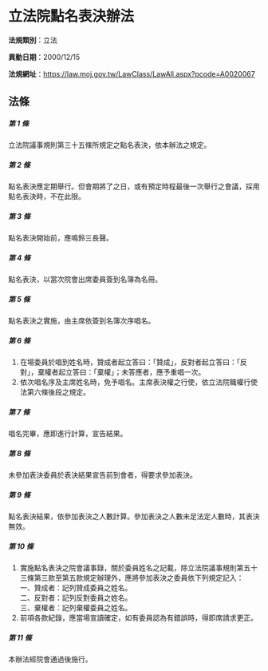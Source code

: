 # 立法院點名表決辦法

**法規類別**：立法

**異動日期**：2000/12/15  

**法規網址**：https://law.moj.gov.tw/LawClass/LawAll.aspx?pcode=A0020067





## 法條
##### 第 1 條
立法院議事規則第三十五條所規定之點名表決，依本辦法之規定。

##### 第 2 條
點名表決應定期舉行。但會期將了之日，或有預定時程最後一次舉行之會議，採用點名表決時，不在此限。

##### 第 3 條
點名表決開始前，應鳴鈴三長聲。

##### 第 4 條
點名表決，以當次院會出席委員簽到名簿為名冊。

##### 第 5 條
點名表決之實施，由主席依簽到名簿次序唱名。

##### 第 6 條
1. 在場委員於唱到姓名時，贊成者起立答曰：「贊成」，反對者起立答曰：「反對」，棄權者起立答曰：「棄權」；未答應者，應予重唱一次。
1. 依次唱名序及主席姓名時，免予唱名。主席表決權之行使，依立法院職權行使法第六條後段之規定。

##### 第 7 條
唱名完畢，應即進行計算，宣告結果。

##### 第 8 條
未參加表決委員於表決結果宣告前到會者，得要求參加表決。

##### 第 9 條
點名表決結果，依參加表決之人數計算。參加表決之人數未足法定人數時，其表決無效。

##### 第 10 條
1. 實施點名表決之院會議事錄，關於委員姓名之記載，除立法院議事規則第五十三條第三款至第五款規定辦理外，應將參加表決之委員依下列規定記入：  
一、贊成者：記列贊成委員之姓名。  
二、反對者：記列反對委員之姓名。  
三、棄權者：記列棄權委員之姓名。
1. 前項各款紀錄，應當場宣讀確定，如有委員認為有錯誤時，得即席請求更正。

##### 第 11 條
本辦法經院會通過後施行。


